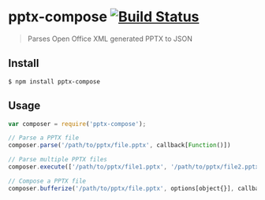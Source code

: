 # pptx-compose [![Build Status](https://travis-ci.org/shobhitsharma/pptx-compose.svg?branch=master)](https://travis-ci.org/shobhitsharma/pptx-compose)

> Parses Open Office XML generated PPTX to JSON


## Install

```
$ npm install pptx-compose
```


## Usage

```js
var composer = require('pptx-compose');

// Parse a PPTX file
composer.parse('/path/to/pptx/file.pptx', callback[Function()])

// Parse multiple PPTX files
composer.execute(['/path/to/pptx/file1.pptx', '/path/to/pptx/file2.pptx'], callback[Function()])

// Compose a PPTX file
composer.bufferize('/path/to/pptx/file.pptx', options[object{}], callback[Function()])
```
